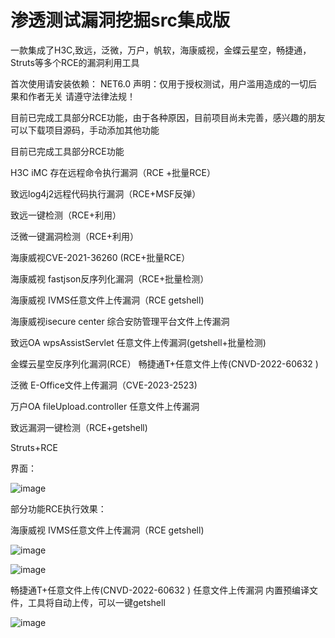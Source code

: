 # 渗透测试漏洞挖掘src集成版

一款集成了H3C,致远，泛微，万户，帆软，海康威视，金蝶云星空，畅捷通，Struts等多个RCE的漏洞利用工具 

 首次使用请安装依赖： NET6.0 声明：仅用于授权测试，用户滥用造成的一切后果和作者无关 请遵守法律法规！

目前已完成工具部分RCE功能，由于各种原因，目前项目尚未完善，感兴趣的朋友可以下载项目源码，手动添加其他功能

目前已完成工具部分RCE功能

H3C iMC 存在远程命令执行漏洞（RCE +批量RCE）

致远log4j2远程代码执行漏洞（RCE+MSF反弹）

致远一键检测（RCE+利用）

泛微一键漏洞检测（RCE+利用）

海康威视CVE-2021-36260 (RCE+批量RCE）

海康威视 fastjson反序列化漏洞（RCE+批量检测）

海康威视 IVMS任意文件上传漏洞（RCE getshell)

海康威视isecure center 综合安防管理平台文件上传漏洞

致远OA wpsAssistServlet 任意文件上传漏洞(getshell+批量检测)

金蝶云星空反序列化漏洞(RCE） 畅捷通T+任意文件上传(CNVD-2022-60632 )

泛微 E-Office文件上传漏洞（CVE-2023-2523)

万户OA fileUpload.controller 任意文件上传漏洞

致远漏洞一键检测（RCE+getshell)

Struts+RCE

界面：

![image](https://github.com/MInggongK/Penetration-mining-src/blob/main/%E6%B8%97%E9%80%8F%E6%B5%8B%E8%AF%95%E6%BC%8F%E6%B4%9E%E6%8C%96%E6%8E%98src%E9%9B%86%E6%88%90%E7%89%88/sda.png)

部分功能RCE执行效果：

海康威视 IVMS任意文件上传漏洞（RCE getshell)

![image](https://github.com/MInggongK/Penetration-mining-src/blob/main/%E6%B8%97%E9%80%8F%E6%B5%8B%E8%AF%95%E6%BC%8F%E6%B4%9E%E6%8C%96%E6%8E%98src%E9%9B%86%E6%88%90%E7%89%88/fdg.png)

![image](https://github.com/MInggongK/Penetration-mining-src/blob/main/%E6%B8%97%E9%80%8F%E6%B5%8B%E8%AF%95%E6%BC%8F%E6%B4%9E%E6%8C%96%E6%8E%98src%E9%9B%86%E6%88%90%E7%89%88/dsfsd.png)

畅捷通T+任意文件上传(CNVD-2022-60632 ) 任意文件上传漏洞
内置预编译文件，工具将自动上传，可以一键getshell

![image](https://github.com/MInggongK/Penetration-mining-src/blob/main/%E6%B8%97%E9%80%8F%E6%B5%8B%E8%AF%95%E6%BC%8F%E6%B4%9E%E6%8C%96%E6%8E%98src%E9%9B%86%E6%88%90%E7%89%88/gjhg.png)





